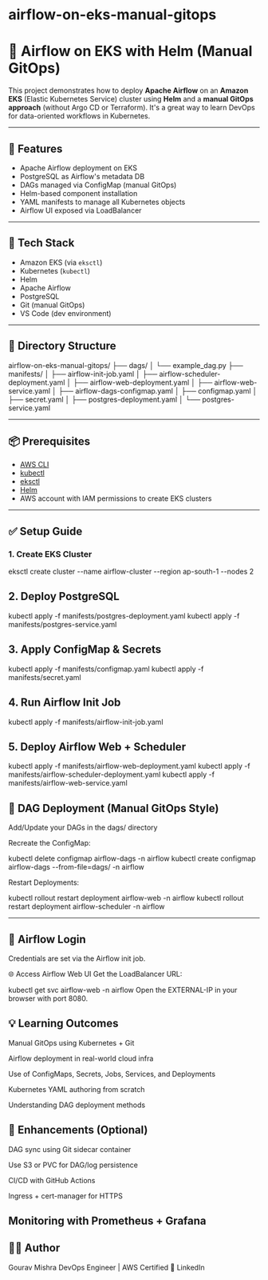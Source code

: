 # airflow-on-eks-manual-gitops

# 📘 Airflow on EKS with Helm (Manual GitOps)

This project demonstrates how to deploy **Apache Airflow** on an **Amazon EKS** (Elastic Kubernetes Service) cluster using **Helm** and a **manual GitOps approach** (without Argo CD or Terraform). It's a great way to learn DevOps for data-oriented workflows in Kubernetes.

---

## 🚀 Features

- Apache Airflow deployment on EKS
- PostgreSQL as Airflow's metadata DB
- DAGs managed via ConfigMap (manual GitOps)
- Helm-based component installation
- YAML manifests to manage all Kubernetes objects
- Airflow UI exposed via LoadBalancer

---

## 🧰 Tech Stack

- Amazon EKS (via `eksctl`)
- Kubernetes (`kubectl`)
- Helm
- Apache Airflow
- PostgreSQL
- Git (manual GitOps)
- VS Code (dev environment)

---

## 🧱 Directory Structure

airflow-on-eks-manual-gitops/
├── dags/
│ └── example_dag.py
├── manifests/
│ ├── airflow-init-job.yaml
│ ├── airflow-scheduler-deployment.yaml
│ ├── airflow-web-deployment.yaml
│ ├── airflow-web-service.yaml
│ ├── airflow-dags-configmap.yaml
│ ├── configmap.yaml
│ ├── secret.yaml
│ ├── postgres-deployment.yaml
│ └── postgres-service.yaml


---

## 📦 Prerequisites

- [AWS CLI](https://aws.amazon.com/cli/)
- [kubectl](https://kubernetes.io/docs/tasks/tools/)
- [eksctl](https://eksctl.io/)
- [Helm](https://helm.sh/)
- AWS account with IAM permissions to create EKS clusters

---

## ✅ Setup Guide

### 1. Create EKS Cluster

eksctl create cluster --name airflow-cluster --region ap-south-1 --nodes 2

## 2. Deploy PostgreSQL

kubectl apply -f manifests/postgres-deployment.yaml
kubectl apply -f manifests/postgres-service.yaml

## 3. Apply ConfigMap & Secrets

kubectl apply -f manifests/configmap.yaml
kubectl apply -f manifests/secret.yaml

## 4. Run Airflow Init Job

kubectl apply -f manifests/airflow-init-job.yaml

## 5. Deploy Airflow Web + Scheduler

kubectl apply -f manifests/airflow-web-deployment.yaml
kubectl apply -f manifests/airflow-scheduler-deployment.yaml
kubectl apply -f manifests/airflow-web-service.yaml

## 📁 DAG Deployment (Manual GitOps Style)

Add/Update your DAGs in the dags/ directory

Recreate the ConfigMap:

kubectl delete configmap airflow-dags -n airflow
kubectl create configmap airflow-dags --from-file=dags/ -n airflow

Restart Deployments:

kubectl rollout restart deployment airflow-web -n airflow
kubectl rollout restart deployment airflow-scheduler -n airflow

---

## 🔐 Airflow Login

Credentials are set via the Airflow init job.

🌐 Access Airflow Web UI
Get the LoadBalancer URL:

kubectl get svc airflow-web -n airflow
Open the EXTERNAL-IP in your browser with port 8080.

## 💡 Learning Outcomes
Manual GitOps using Kubernetes + Git

Airflow deployment in real-world cloud infra

Use of ConfigMaps, Secrets, Jobs, Services, and Deployments

Kubernetes YAML authoring from scratch

Understanding DAG deployment methods

## 🔧 Enhancements (Optional)

DAG sync using Git sidecar container

Use S3 or PVC for DAG/log persistence

CI/CD with GitHub Actions

Ingress + cert-manager for HTTPS

Monitoring with Prometheus + Grafana
---
## 🙋‍♂️ Author
Gourav Mishra
DevOps Engineer | AWS Certified
🔗 LinkedIn
